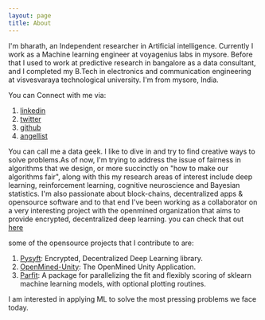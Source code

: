 ```yaml
---
layout: page
title: About
---
```


I'm bharath, an Independent researcher in Artificial intelligence. Currently I work as a Machine learning engineer at voyagenius labs in mysore. Before that I used to work at  predictive research in bangalore as a data consultant, and I completed my B.Tech in electronics and communication engineering at visvesvaraya technological university. I'm from mysore, India.

You can Connect with me via:

1. [linkedin](https://www.linkedin.com/in/xenomorph/)
2. [twitter](https://twitter.com/bharathjarvis)
3. [github](github.com/bharathgs)
4. [angellist](https://angel.co/bharath-gs)

You can call me a data geek. I like to dive in and try to find creative ways to solve problems.As of now, I'm trying to address the issue of fairness in algorithms that we design, or more succinctly on "how to make our algorithms fair", along with this my research areas of interest include deep learning, reinforcement learning, cognitive neuroscience and Bayesian statistics.
I'm also passionate about block-chains, decentralized apps & opensource software and to that end I've been working as a collaborator on a very interesting project with the openmined organization that aims to provide encrypted, decentralized  deep learning. you can check that out [here](github.com/OpenMined)

some of the opensource projects that I contribute to are: 

1. [Pysyft](https://github.com/OpenMined/PySyft): Encrypted, Decentralized Deep Learning library.
2. [OpenMined-Unity](https://github.com/OpenMined/OpenMined): The OpenMined Unity Application.
3. [Parfit](https://github.com/jmcarpenter2/parfit): A package for parallelizing the fit and flexibly scoring of sklearn machine learning models, with optional plotting routines.


I am interested in applying ML to solve the most pressing problems we face today.


